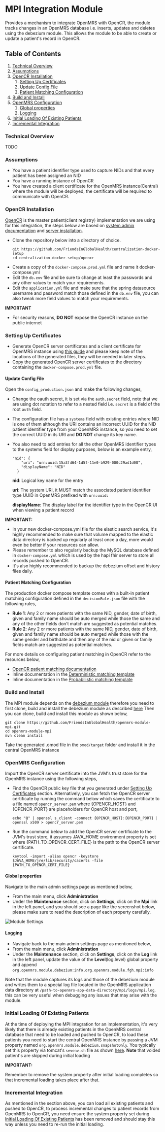 # MPI Integration Module
Provides a mechanism to integrate OpenMRS with OpenCR, the module tracks changes in an OpenMRS database i.e. inserts, 
updates and deletes using the debezium module. This allows the module to be able to create or update a patient's record 
in OpenCR.

## Table of Contents

1. [Technical Overview](#technical-overview)
2. [Assumptions](#assumptions)
3. [OpenCR Installation](#opencr-installation)
    1. [Setting Up Certificates](#setting-up-certificates)
    2. [Update Config File](#update-config-file)
    3. [Patient Matching Configuration](#patient-matching-configuration)
4. [Build and Install](#build-and-install)
5. [OpenMRS Configuration](#openmrs-configuration)
    1. [Global properties](#global-properties)
    2. [Logging](#logging)
6. [Initial Loading Of Existing Patients](#initial-loading-of-existing-patients)
7. [Incremental Integration](#incremental-integration)

### Technical Overview
TODO

### Assumptions
- You have a patient identifier type used to capture NIDs and that every patient has been assigned an NID
- You have a running instance of OpenCR
- You have created a client certificate for the OpenMRS instance(Central) where the module will be deployed, the 
  certificate will be required to communicate with OpenCR.

### OpenCR Installation
[OpenCR](https://intrahealth.github.io/client-registry/) is the master patient(client registry) implementation we are
using for this integration, the steps below are based on [system admin documentation](https://intrahealth.github.io/client-registry/admin/configuration/) and
[server installation](https://intrahealth.github.io/client-registry/admin/installation_full/).
- Clone the repository below into a directory of choice.
  ```
  git https://github.com/FriendsInGlobalHealth/centralization-docker-setup
  cd centralization-docker-setup/opencr
  ```
- Create a copy of the `docker-compose.prod.yml` file and name it docker-compose.yml
- Edit the `db.env` file and be sure to change at least the passwords and any other values to match your requirements.
- Edit the `application.yml` file and make sure that the spring datasource username and password match those defined in
  the `db.env` file, you can also tweak more field values to match your requirements.

**IMPORTANT**
- For security reasons, **DO NOT** expose the OpenCR instance on the public internet

### Setting Up Certificates
- Generate OpenCR server certificates and a client certificate for OpenMRS instance using [this guide](https://github.com/intrahealth/client-registry/tree/master/server/serverCertificates) 
and please keep note of the locations of the generated files, they will be needed in later steps.
- Copy the generated OpenCR server certificates to the directory containing the `docker-compose.prod.yml` file.   

#### Update Config File
Open the `config_production.json` and make the following changes,
- Change the oauth secret, it is set via the `auth.secret` field, note that we are using dot notation to refer to a 
  nested field i.e. `secret` is a field of the root `auth` field.
- The configuration file has a `systems` field with existing entries where NID is one of them although the URI
  contains an incorrect UUID for the NID patient identifier type from your OpenMRS instance, so you need to set the
  correct UUID in its URI and **DO NOT** change its key name.
- You also need to add entries for all the other OpenMRS identifier types to the systems field for display purposes,
  below is an example entry,

  ```
  "nid": {
      "uri": "urn:uuid:15a3fd64-1d5f-11e0-b929-000c29ad1d08",
      "displayName": "NID"
    }
  ```

  **nid**: Logical key name for the entry

  **uri**: The system URI, it MUST match the associated patient identifier type UUID in OpenMRS prefixed with `urn:uuid:`

  **displayName**: The display label for the identifier type in the OpenCR UI when viewing a patient record

**IMPORTANT:**
- In your new docker-compose.yml file for the elastic search service, it's highly recommended to make sure that volume
  mapped to the elastic data directory is backed up regularly at least once a day, more would even be better if your
  resources can allow.
- Please remember to also regularly backup the MySQL database defined in `docker-compose.yml` which is used by the hapi
  fhir server to store all records pushed to OpenCR.
- It's also highly recommended to backup the debezium offset and history files daily.

#### Patient Matching Configuration
The production docker compose template comes with a built-in patient matching configuration defined in the
`decisionRule.json` file with the following rules,
- **Rule 1**: Any 2 or more patients with the same NID, gender, date of birth, given and family name should be auto
  merged while those the same and any of the other fields don't match are suggested as potential matches.
- **Rule 2**: Any 2 or more patients with the same NID, gender, date of birth, given and family name should be auto
  merged while those with the same gender and birthdate and then any of the nid or given or family fields match are
  suggested as potential matches.

For more details on configuring patient matching in OpenCR refer to the resources below,
- [OpenCR patient matching documentation](https://intrahealth.github.io/client-registry/)
- Inline documentation in the [Deterministic matching template](https://github.com/intrahealth/client-registry/server/config/decisionRulesDeterministicTemplate.json)
- Inline documentation in the [Probabilistic matching template](https://github.com/intrahealth/client-registry/server/config/decisionRulesProbabilisticTemplate.json)

### Build and Install
The MPI module depends on the [debezium module](https://github.com/FriendsInGlobalHealth/openmrs-module-debezium.git) 
therefore you need to first clone, build and install the debezium module as described [here](https://github.com/FriendsInGlobalHealth/openmrs-module-debezium#build-and-install)
Then you can clone, build and install this module as shown below,
```
git clone https://github.com/FriendsInGlobalHealth/openmrs-module-mpi.git
cd openmrs-module-mpi
mvn clean install
```
Take the generated .omod file in the `omod/target` folder and install it in the central OpenMRS instance

### OpenMRS Configuration
Import the OpenCR server certificate into the JVM's trust store for the OpenMRS instance using the following steps,
- Find the OpenCR public key file that you generated under [Setting Up Certificates](#setting-up-certificates) section.
  Alternatively, you can fetch the OpenCR server certificate by running the command below which saves the certificate to 
  a file named `opencr_server.pem` where {OPENCR_HOST} and {OPENCR_PORT} are placeholders for OpenCR host and port,
    ```
    echo "Q" | openssl s_client -connect {OPENCR_HOST}:{OPENCR_PORT} | openssl x509 > opencr_server.pem
    ```
- Run the command below to add the OpenCR server certificate to the JVM's trust store, it assumes JAVA_HOME environment 
  property is set where {PATH_TO_OPENCR_CERT_FILE} is the path to the OpenCR server certificate.
    ```
    keytool -import -alias opencr -keystore $JAVA_HOME/jre/lib/security/cacerts -file {PATH_TO_OPENCR_CERT_FILE}

    ```

#### Global properties
Navigate to the main admin settings page as mentioned below,
- From the main menu, click **Administration**
- Under the **Maintenance** section, click on **Settings**, click on the **Mpi** link in the left panel, and you
  should see a page like the screenshot below, please make sure to read the description of each property carefully.

![Module Settings](docs/settings_screenshot.png)
#### Logging
- Navigate back to the main admin settings page as mentioned below,
- From the main menu, click **Administration**
- Under the **Maintenance** section, click on **Settings**, click on the **Log** link in the left panel, update the 
  value of the **Level**(log.level) global property and append `org.openmrs.module.debezium:info,org.openmrs.module.fgh.mpi:info`
  
Note that the module captures its logs and those of the debezium module and writes them to a special log file located 
in the OpenMRS application data directory at `/path-to-openmrs-app-data-directory/mpi/logs/mpi.log`, this can be very 
useful when debugging any issues that may arise with the module.

### Initial Loading Of Existing Patients
At the time of deploying the MPI integration for an implementation, it's very likely that there is already existing 
patients in the OpenMRS central database that need to be loaded and pushed to OpenCR, to load these patients you need to 
start the central OpenMRS instance by passing a JVM property named `org.openmrs.module.debezium.snapshotOnly`. You 
typically set this property via tomcat's `sevenv.sh` file as shown [here](https://github.com/FriendsInGlobalHealth/centralization-docker-setup/blob/main/openmrs-central/setenv.sh).
**Note** that voided patient's are skipped during initial loading

**IMPORTANT:**

Remember to remove the system property after initial loading completes so that incremental loading takes place after that.

### Incremental Integration
As mentioned in the section above, you can load all existing patients and pushed to OpenCR, to process incremental 
changes to patient records from OpenMRS to OpenCR, you need ensure the system property set during [Initial Loading Of Existing Patients](#initial-loading-of-existing-patients) 
has been removed and should stay this way unless you need to re-run the initial loading.

